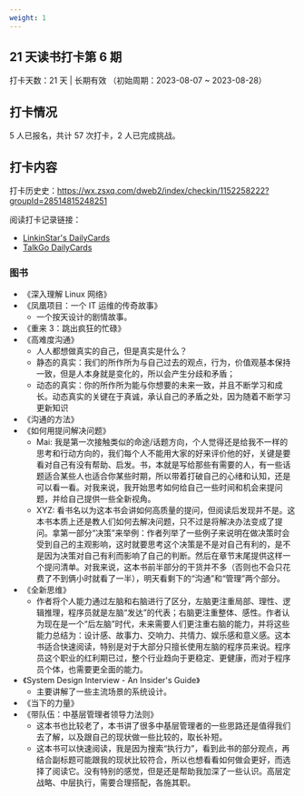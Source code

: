 ```yaml
---
weight: 1
---
```


## 21 天读书打卡第 6 期

打卡天数：21 天 | 长期有效 （初始周期：2023-08-07 ~ 2023-08-28）

## 打卡情况

5 人已报名，共计 57 次打卡，2 人已完成挑战。

## 打卡内容

打卡历史史：https://wx.zsxq.com/dweb2/index/checkin/1152258222?groupId=28514815248251

阅读打卡记录链接：
- [LinkinStar's DailyCards](https://card.linkinstars.com/card/page)
- [TalkGo DailyCards](https://talkgo.news/card/page)

### 图书

- 《深入理解 Linux 网络》
- 《凤凰项目：一个 IT 运维的传奇故事》
	- 一个按天设计的剧情故事。
- 《重来 3：跳出疯狂的忙碌》
- 《高难度沟通》
	- 人人都想做真实的自己，但是真实是什么？
	- 静态的真实：我们的所作所为与自己过去的观点，行为，价值观基本保持一致，但是人本身就是变化的，所以会产生分歧和矛盾；
	- 动态的真实：你的所作所为能与你想要的未来一致，并且不断学习和成长。动态真实的关键在于真诚，承认自己的矛盾之处，因为随着不断学习更新知识
- 《沟通的方法》
- 《如何用提问解决问题》
	- Mai: 我是第一次接触类似的命途/话题方向，个人觉得还是给我不一样的思考和行动方向的，我们每个人不能用大家的好来评价他的好，关键是要看对自己有没有帮助、启发。书，本就是写给那些有需要的人，有一些话题适合某些人也适合你某些时期，所以带着打破自己的心绪和认知，还是可以看一看。对我来说，我开始思考如何给自己一些时间和机会来提问题，并给自己提供一些全新视角。
	- XYZ: 看书名以为这本书会讲如何高质量的提问，但阅读后发现并不是。这本书本质上还是教人们如何去解决问题，只不过是将解决办法变成了提问。拿第一部分“决策”来举例：作者列举了一些例子来说明在做决策时会受到自己的主观影响，这时就要思考这个决策是不是对自己有利的，是不是因为决策对自己有利而影响了自己的判断。然后在章节末尾提供这样一个提问清单。对我来说，这本书前半部分的干货并不多（否则也不会只花费了不到俩小时就看了一半），明天看剩下的“沟通”和“管理”两个部分。
- 《全新思维》
	- 作者将个人能力通过左脑和右脑进行了区分，左脑更注重局部、理性、逻辑推理，程序员就是左脑“发达”的代表；右脑更注重整体、感性。作者认为现在是一个“后左脑”时代，未来需要人们更注重右脑的能力，并将这些能力总结为：设计感、故事力、交响力、共情力、娱乐感和意义感。这本书适合快速阅读，特别是对于大部分只擅长使用左脑的程序员来说。程序员这个职业的红利期已过，整个行业趋向于更稳定、更健康，而对于程序员个体，也需要更全面的能力。
- 《System Design Interview - An Insider's Guide》
	- 主要讲解了一些主流场景的系统设计。
- 《当下的力量》
- 《带队伍：中基层管理者领导力法则》
	- 这本书也比较老了，本书讲了很多中基层管理者的一些思路还是值得我们去了解，以及跟自己的现状做一些比较的，取长补短。
	- 这本书可以快速阅读，我是因为搜索“执行力”，看到此书的部分观点，再结合副标题可能跟我的现状比较符合，所以也想看看如何做会更好，而选择了阅读它。没有特别的感觉，但是还是帮助我加深了一些认识。高层定战略、中层执行，需要合理搭配，各施其职。
